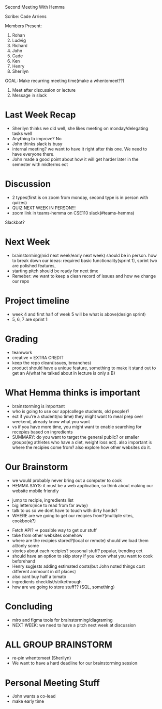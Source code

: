 Second Meeting With Hemma

Scribe: Cade Arriens



Members Present:
1. Rohan
2. Ludvig
3. Richard
4. John
5. Cade 
6. Ken
7. Henry
8. Sherilyn


GOAL:  Make recurring meeting time(make a whentomeet??)
1. Meet after discussion or lecture
2. Message in slack

# Last Week Recap
- Sherilyn thinks we did well, she likes meeting on monday/delegating tasks well
- Anything to improve? No
- John thinks slack is busy
- internal meeting? we want to have it right after this one.  We need to have everyone there.
- John made a good point about how it will get harder later in the semester with midterms ect

# Discussion 
- 2 types(first is on zoom from monday, second type is in person with quizes)
- QUIZ NEXT WEEK IN PERSON!!!
- zoom link in teams-hemma on CSE110 slack(#teams-hemma)

Slackbot?

# Next Week
- brainstorming(mid next week/early next week) should be in person.  how to break down our ideas: required basic functionality(sprint 1), sprint two are polished features,
- starting pitch should be ready for next time
- Remeber: we want to keep a clean record of issues and how we change our repo

# Project timeline
- week 4 and first half of week 5 will be what is above(design sprint)
- 5, 6, 7 are sprint 1

# Grading
- teamwork
- creative = EXTRA CREDIT
- keep the repo clean(issues, breanches) 
- product should have a unique feature, something to make it stand out to get an A(what he talked about in lecture is only a B)

# What Hemma thinks is important
- brainstorming is important
- who is going to use our app(college students, old people)?
- ect if you're a student(no time) they might want to meal prep over weekend, already know what you want
- vs if you have more time, you might want to enable searching for recepies based on ingredients 
- SUMMARY: do you want to target the general public? or smaller groups(eg athletes who have a diet, weight loss ect).  also important is where the recipies come from?
also explore how other websites do it.  

# Our Brainstorm
- we would probably never bring out a computer to cook
- HEMMA SAYS: it must be a web application, so think about making our website mobile friendly
+ jump to recipie, ingredients list
+ big letters(nice to read from far away) 
+ talk to us so we dont have to touch with dirty hands?
+ WHERE are we going to get our recipies from?(multiple sites, cookbook?)
- Fetch API?  => possible way to get our stuff
- take from other websites somehow
- where are the recipies stored?(local or remote) should we load them all/only some
- stories about each recipies? seasonal stuff? popular, trending ect
- should have an option to skip story if you know what you want to cook beforehand
- Henry sugjests adding estimated costs(but John noted things cost different ammount in dif places)
- also cant buy half a tomato
- ingredients checklist/strikethrough
- how are we going to store stuff?? (SQL, something)

# Concluding
- miro and figma tools for brainstorming/diagraming 
- NEXT WEEK: we need to have a pitch next week at discussion



# ALL GROUP BRAINSTORM
- re-pin whentomeet (Sherilyn)
- We want to have a hard deadline for our brainstorming session


# Personal Meeting Stuff
- John wants a co-lead
- make early time
